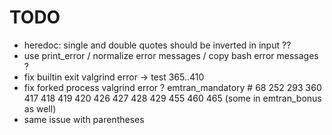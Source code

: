 # TODO

- heredoc: single and double quotes should be inverted in input ??
- use print_error / normalize error messages / copy bash error messages ?
- fix builtin exit valgrind error -> test 365..410
- fix forked process valgrind error ? emtran_mandatory # 68 252 293 360 417 418 419 420 426 427 428 429 455 460 465 (some in emtran_bonus as well)
- same issue with parentheses
